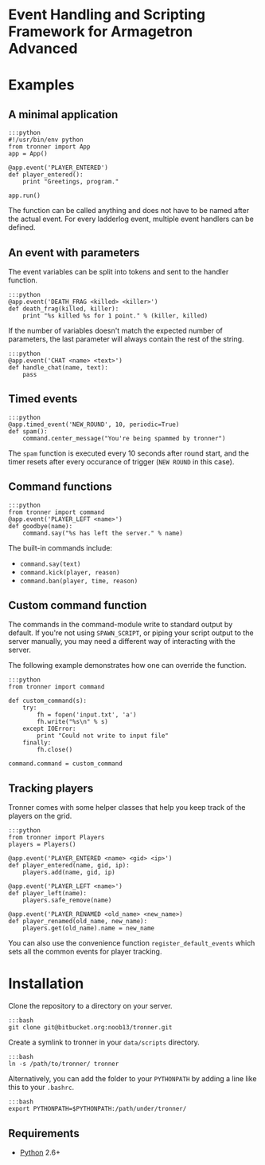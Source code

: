 
Event Handling and Scripting Framework for Armagetron Advanced
==============================================================



# Examples
## A minimal application
    :::python
    #!/usr/bin/env python
    from tronner import App
    app = App()

    @app.event('PLAYER_ENTERED')
    def player_entered():
        print "Greetings, program."

    app.run()

The function can be called anything and does not have to be named after the actual event. For every ladderlog event, multiple event handlers can be defined.

## An event with parameters

The event variables can be split into tokens and sent to the handler function.

    :::python
    @app.event('DEATH_FRAG <killed> <killer>')
    def death_frag(killed, killer):
        print "%s killed %s for 1 point." % (killer, killed)

If the number of variables doesn't match the expected number of parameters, the last parameter will always contain the rest of the string.

    :::python
    @app.event('CHAT <name> <text>')
    def handle_chat(name, text):
        pass

## Timed events
    :::python
    @app.timed_event('NEW_ROUND', 10, periodic=True)
    def spam():
        command.center_message("You're being spammed by tronner")

The `spam` function is executed every 10 seconds after round start, and the timer resets after every occurance of trigger (`NEW ROUND` in this case).

## Command functions
    :::python
    from tronner import command
    @app.event('PLAYER_LEFT <name>')
    def goodbye(name):
        command.say("%s has left the server." % name)

The built-in commands include:
- `command.say(text)`
- `command.kick(player, reason)`
- `command.ban(player, time, reason)`

## Custom command function
The commands in the command-module write to standard output by default. If you're not using `SPAWN_SCRIPT`, or piping your script output to the server manually, you may need a different way of interacting with the server.

The following example demonstrates how one can override the function.
    
    :::python
    from tronner import command

    def custom_command(s):
        try:
            fh = fopen('input.txt', 'a')
            fh.write("%s\n" % s)
        except IOError:
            print "Could not write to input file"
        finally:
            fh.close()

    command.command = custom_command

## Tracking players

Tronner comes with some helper classes that help you keep track of the players on the grid.

    :::python
    from tronner import Players
    players = Players()

    @app.event('PLAYER_ENTERED <name> <gid> <ip>')
    def player_entered(name, gid, ip):
        players.add(name, gid, ip)

    @app.event('PLAYER_LEFT <name>')
    def player_left(name):
        players.safe_remove(name)

    @app.event('PLAYER_RENAMED <old_name> <new_name>)
    def player_renamed(old_name, new_name):
        players.get(old_name).name = new_name

You can also use the convenience function `register_default_events` which sets all the common events
for player tracking.

# Installation
Clone the repository to a directory on your server.

    :::bash
    git clone git@bitbucket.org:noob13/tronner.git

Create a symlink to tronner in your `data/scripts` directory.

    :::bash
    ln -s /path/to/tronner/ tronner

Alternatively, you can add the folder to your `PYTHONPATH` by adding a line like this to your `.bashrc`.

    :::bash
    export PYTHONPATH=$PYTHONPATH:/path/under/tronner/

## Requirements

- [Python](http://python.org) 2.6+

